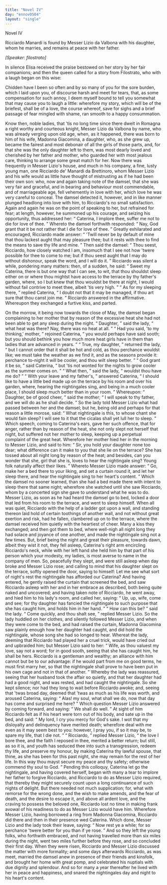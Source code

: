 ```yaml
---
title: "Novel IV"
day: "ennov0504"
layout: "single"
---
```

<html>
 <head>
 </head>
 <body>
  <div id="nov0504" type="novella" who="filostrato">
   <head>
    Novel IV
   </head>
   <argument>
    <p>
     <milestone id="p05040001"/>
     <!--(i)-->
     Ricciardo Manardi is found by Messer Lizio da Valbona
 with his daughter, whom he marries, and remains at
 peace with her father.
     <!--(/i)-->
    </p>
   </argument>
   <p>
    <i>
     [Speaker: filostrato]
    </i>
   </p>
   <div3 type="commentary" who="author">
    <p>
     <milestone id="p05040002"/>
     <!--(sc)-->
     In
     <!--(/sc)-->
     silence Elisa received the praise bestowed on her story by
 her fair companions; and then the queen called for a story from
 Filostrato, who with a laugh began on this wise:
    </p>
   </div3>
   <div3 type="commentary" who="filostrato">
    <p>
     <milestone id="p05040003"/>
     Chidden have I
 been so often and by so many of you for the sore burden, which I
 laid upon you, of discourse harsh and meet for tears, that, as some
 compensation for such annoy, I deem myself bound to tell you somewhat
 that may cause you to laugh a little: wherefore my story,
 which will be of the briefest, shall be of a love, the course whereof,
 save for sighs and a brief passage of fear mingled with shame, ran
 smooth to a happy consummation.
    </p>
   </div3>
   <p>
    <milestone id="p05040004"/>
    Know then, noble ladies, that 'tis no long time since there dwelt
 in Romagna a right worthy and courteous knight, Messer Lizio da
 Valbona by name, who was already verging upon old age, when, as it
 happened, there was born to him of his wife, Madonna Giacomina,
    <milestone id="p05040005"/>
    a daughter, who, as she grew up, became the fairest and most debonair
 of all the girls of those parts, and, for that she was the only daughter
 left to them, was most dearly loved and cherished by her father and
 mother, who guarded her with most jealous care, thinking to arrange
 some great match for her.
    <milestone id="p05040006"/>
    Now there was frequently in Messer
 Lizio's house, and much in his company, a fine, lusty young man,
 one Ricciardo de' Manardi da Brettinoro, whom Messer Lizio and
 his wife would as little have thought of mistrusting as if he had been
 their own son: who, now and again taking note of the damsel, that
 she was very fair and graceful, and in bearing and behaviour most
    <pb n="26"/>
    commendable, and of marriageable age, fell vehemently in love with
 her, which love he was very careful to conceal.
    <milestone id="p05040007"/>
    The damsel detected
 it, however, and in like manner plunged headlong into love with
 him, to Ricciardo's no small satisfaction.
    <milestone id="p05040008"/>
    Again and again he was
 on the point of speaking to her, but refrained for fear; at length,
 however, he summoned up his courage, and seizing his opportunity,
 thus addressed her:
    <q direct="unspecified">
     Caterina, I implore thee, suffer me not to
 die for love of thee.
    </q>
    <milestone id="p05040009"/>
    Whereto the damsel forthwith responded:
    <q direct="unspecified">
     Nay, God grant that it be not rather that I die for love of thee.
    </q>
    <milestone id="p05040010"/>
    Greatly exhilarated and encouraged, Ricciardo made answer:
    <q direct="unspecified">
     'Twill never be by default of mine that thou lackest aught that
 may pleasure thee; but it rests with thee to find the means to save
 thy life and mine.
    </q>
    <milestone id="p05040011"/>
    Then said the damsel:
    <q direct="unspecified">
     Thou seest, Ricciardo,
 how closely watched I am, insomuch that I see not how 'twere
 possible for thee to come to me; but if thou seest aught that I may
 do without dishonour, speak the word, and I will do it.
    </q>
    <milestone id="p05040012"/>
    Ricciardo
 was silent a while, pondering many matters: then, of a sudden, he
 said:
    <q direct="unspecified">
     Sweet my Caterina, there is but one way that I can see,
 to wit, that thou shouldst sleep either on or where thou mightst have
 access to the terrace by thy father's garden, where, so I but knew
 that thou wouldst be there at night, I would without fail contrive
 to meet thee, albeit 'tis very high.
    </q>
    <milestone id="p05040013"/>
    <q direct="unspecified">
     As for my sleeping there,
    </q>
    replied Caterina,
    <q direct="unspecified">
     I doubt not that it may be managed, if thou art
 sure that thou canst join me.
    </q>
    <milestone id="p05040014"/>
    Ricciardo answered in the affirmative.
 Whereupon they exchanged a furtive kiss, and parted.
   </p>
   <p>
    <milestone id="p05040015"/>
    On the morrow, it being now towards the close of May, the
 damsel began complaining to her mother that by reason of the
 excessive heat she had not been able to get any sleep during the
 night.
    <milestone id="p05040016"/>
    <q direct="unspecified">
     Daughter,
    </q>
    said the lady,
    <q direct="unspecified">
     what heat was there? Nay,
 there was no heat at all.
    </q>
    <milestone id="p05040017"/>
    <q direct="unspecified">
     Had you said, 'to my thinking,'
 mother,
    </q>
    rejoined Caterina,
    <q direct="unspecified">
     you would perhaps have said sooth;
 but you should bethink you how much more heat girls have in them
 than ladies that are advanced in years.
    </q>
    <milestone id="p05040018"/>
    <q direct="unspecified">
     True, my daughter,
    </q>
    returned the lady,
    <q direct="unspecified">
     but I cannot order that it shall be hot and cold,
 as thou perchance wouldst like; we must take the weather as we
 find it, and as the seasons provide it: perchance to-night it will be
 cooler, and thou wilt sleep better.
    </q>
    <milestone id="p05040019"/>
    <q direct="unspecified">
     God grant it be so,
    </q>
    said
 Caterina,
    <q direct="unspecified">
     but 'tis not wonted for the nights to grow cooler as the
     <pb n="27"/>
     summer comes on.
    </q>
    <milestone id="p05040020"/>
    <q direct="unspecified">
     What then,
    </q>
    said the lady,
    <q direct="unspecified">
     wouldst thou
 have me do?
    </q>
    <milestone id="p05040021"/>
    <q direct="unspecified">
     With your leave and my father's,
    </q>
    answered
 Caterina,
    <q direct="unspecified">
     I should like to have a little bed made up on the terrace
 by his room and over his garden, where, hearing the nightingales
 sing, and being in a much cooler place, I should sleep much better
 than in your room.
    </q>
    <milestone id="p05040022"/>
    Whereupon:
    <q direct="unspecified">
     Daughter, be of good cheer,
    </q>
    said the mother;
    <q direct="unspecified">
     I will speak to thy father, and we will do as he
 shall decide.
    </q>
    <milestone id="p05040023"/>
    So the lady told Messer Lizio what had passed between
 her and the damsel; but he, being old and perhaps for that reason
 a little morose, said:
    <q direct="unspecified">
     What nightingale is this, to whose chant
 she would fain sleep? I will see to it that the cicalas shall yet lull
 her to sleep.
    </q>
    <milestone id="p05040024"/>
    Which speech, coming to Caterina's ears, gave her
 such offence, that for anger, rather than by reason of the heat, she
 not only slept not herself that night, but suffered not her mother to
 sleep, keeping up a perpetual complaint of the great heat.
    <milestone id="p05040025"/>
    Wherefore
 her mother hied her in the morning to Messer Lizio, and said
 to him:
    <q direct="unspecified">
     Sir, you hold your daughter none too dear; what difference
 can it make to you that she lie on the terrace? She has tossed
 about all night long by reason of the heat; and besides, can you
 wonder that she, girl that she is, loves to hear the nightingale sing?
 Young folk naturally affect their likes.
    </q>
    <milestone id="p05040026"/>
    Whereto Messer Lizio
 made answer:
    <q direct="unspecified">
     Go, make her a bed there to your liking, and set
 a curtain round it, and let her sleep there, and hear the nightingale
 sing to her heart's content.
    </q>
    <milestone id="p05040027"/>
    Which the damsel no sooner learned,
 than she had a bed made there with intent to sleep there that same
 night; wherefore she watched until she saw Ricciardo, whom by a
 concerted sign she gave to understand what he was to do.
    <milestone id="p05040028"/>
    Messer
 Lizio, as soon as he had heard the damsel go to bed, locked a door
 that led from his room to the terrace, and went to sleep himself.
    <milestone id="p05040029"/>
    When all was quiet, Ricciardo with the help of a ladder got upon
 a wall, and standing thereon laid hold of certain toothings of another
 wall, and not without great exertion and risk, had he fallen, clambered
 up on to the terrace, where the damsel received him quietly with
 the heartiest of cheer. Many a kiss they exchanged; and then got
 them to bed, where well-nigh all night long they had solace and
 joyance of one another, and made the nightingale sing not a few
 times.
    <milestone id="p05040030"/>
    But, brief being the night and great their pleasure, towards
 dawn, albeit they wist it not, they fell asleep, Caterina's right arm
    <pb n="28"/>
    encircling Ricciardo's neck, while with her left hand she held him
 by that part of his person which your modesty, my ladies, is most
 averse to name in the company of men.
    <milestone id="p05040031"/>
    So, peacefully they slept,
 and were still asleep when day broke and Messer Lizio rose; and
 calling to mind that his daughter slept on the terrace, softly opened
 the door, saying to himself: Let me see what sort of night's rest
 the nightingale has afforded our Caterina?
    <milestone id="p05040032"/>
    And having entered,
 he gently raised the curtain that screened the bed, and saw Ricciardo
 asleep with her and in her embrace as described, both being quite
 naked and uncovered;
    <milestone id="p05040033"/>
    and having taken note of Ricciardo, he went
 away, and hied him to his lady's room, and called her, saying:
    <q direct="unspecified">
     Up,
 up, wife, come and see; for thy daughter has fancied the nightingale
 to such purpose that she has caught him, and holds him in her hand.
    </q>
    <milestone id="p05040034"/>
    <q direct="unspecified">
     How can this be?
    </q>
    said the lady.
    <q direct="unspecified">
     <milestone id="p05040035"/>
     Come quickly, and thou shalt
 see,
    </q>
    replied Messer Lizio.
    <milestone id="p05040036"/>
    So the lady huddled on her clothes, and
 silently followed Messer Lizio, and when they were come to the
 bed, and had raised the curtain, Madonna Giacomina saw plainly
 enough how her daughter had caught, and did hold the nightingale,
 whose song she had so longed to hear.
    <milestone id="p05040037"/>
    Whereat the lady, deeming
 that Ricciardo had played her a cruel trick, would have cried out
 and upbraided him; but Messer Lizio said to her:
    <q direct="unspecified">
     Wife, as thou
 valuest my love, say not a word; for in good sooth, seeing that she
 has caught him, he shall be hers.
     <milestone id="p05040038"/>
     Ricciardo is a gentleman and
 wealthy; an alliance with him cannot but be to our advantage: if
 he would part from me on good terms, he must first marry her, so
 that the nightingale shall prove to have been put in his own cage
 and not in that of another.
    </q>
    <milestone id="p05040039"/>
    Whereby the lady was reassured, seeing
 that her husband took the affair so quietly, and that her daughter had
 had a good night, and was rested, and had caught the nightingale.
 So she kept silence;
    <milestone id="p05040040"/>
    nor had they long to wait before Ricciardo
 awoke; and, seeing that 'twas broad day, deemed that 'twas as much
 as his life was worth, and aroused Caterina, saying:
    <q direct="unspecified">
     Alas! my
 soul, what shall we do, now that day has come and surprised me
 here?
    </q>
    <milestone id="p05040041"/>
    Which question Messer Lizio answered by coming forward,
 and saying:
    <q direct="unspecified">
     We shall do well.
    </q>
    <milestone id="p05040042"/>
    At sight of him Ricciardo felt
 as if his heart were torn out of his body, and sate up in the bed, and
 said:
    <q direct="unspecified">
     My lord, I cry you mercy for God's sake. I wot that my
 disloyalty and delinquency have merited death; wherefore deal with
     <pb n="29"/>
     me even as it may seem best to you: however, I pray you, if so it
 may be, to spare my life, that I die not.
    </q>
    <milestone id="p05040043"/>
    <q direct="unspecified">
     Ricciardo,
    </q>
    replied
 Messer
 Lizio,
    <q direct="unspecified">
     the love I bore thee, and the faith I reposed in thee, merited
 a better return; but still, as so it is, and youth has seduced thee into
 such a transgression, redeem thy life, and preserve my honour, by
 making Caterina thy lawful spouse, that thine, as she has been for
 this past night, she may remain for the rest of her life. In this way
 thou mayst secure my peace and thy safety; otherwise commend thy
 soul to God.
    </q>
    <milestone id="p05040044"/>
    Pending this colloquy, Caterina let go the nightingale,
 and having covered herself, began with many a tear to implore her
 father to forgive Ricciardo, and Ricciardo to do as Messer Lizio
 required, that thereby they might securely count upon a long continuance
 of such nights of delight.
    <milestone id="p05040045"/>
    But there needed not much
 supplication; for, what with remorse for the wrong done, and the
 wish to make amends, and the fear of death, and the desire to escape
 it, and above all ardent love, and the craving to possess the beloved
 one, Ricciardo lost no time in making frank avowal of his readiness
 to do as Messer Lizio would have him.
    <milestone id="p05040046"/>
    Wherefore Messer Lizio,
 having borrowed a ring from Madonna Giacomina, Ricciardo did
 there and then in their presence wed Caterina.
    <milestone id="p05040047"/>
    Which done, Messer
 Lizio and the lady took their leave, saying:
    <q direct="unspecified">
     Now rest ye a while;
 for so perchance 'twere better for you than if ye rose.
    </q>
    <milestone id="p05040048"/>
    And so
 they left the young folks, who forthwith embraced, and not having
 travelled more than six miles during the night, went two miles
 further before they rose, and so concluded their first day.
    <milestone id="p05040049"/>
    When
 they were risen, Ricciardo and Messer Lizio discussed the matter
 with more formality; and some days afterwards Ricciardo, as was
 meet, married the damsel anew in presence of their friends and
 kinsfolk, and brought her home with great pomp, and celebrated his
 nuptials with due dignity and splendour. And so for many a year
 thereafter he lived with her in peace and happiness, and snared the
 nightingales day and night to his heart's content.
   </p>
  </div>
 </body>
</html>